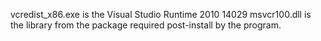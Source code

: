 vcredist_x86.exe is the Visual Studio Runtime 2010 14029
msvcr100.dll is the library from the package required post-install by the program.

